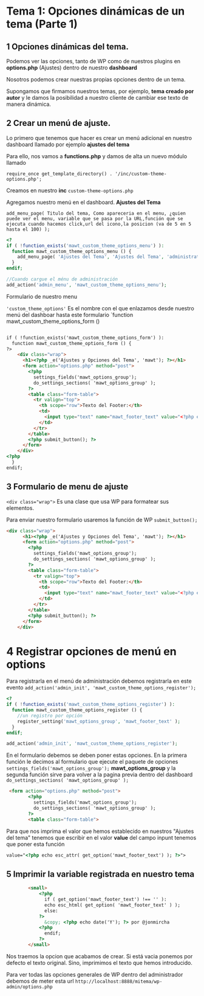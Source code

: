# Tema 1: Opciones dinámicas de un tema (Parte 1)

## 1 Opciones dinámicas del tema.

Podemos ver las opciones, tanto de WP como de nuestros plugins en __options.php__ (Ajustes) dentro de nuestro __dashboard__

Nosotros podemos crear nuestras propias opciones dentro de un tema.

Supongamos que firmamos nuestros temas, por ejemplo, __tema creado por autor__ y le damos la posibilidad a nuestro cliente de cambiar ese texto de manera dinámica.

## 2 Crear un menú de ajuste.

Lo primero que tenemos que hacer es crear un menú adicional en nuestro dashboard llamado por ejemplo __ajustes del tema__

Para ello, nos vamos a __functions.php__ y damos de alta un nuevo módulo llamado

`require_once get_template_directory() . '/inc/custom-theme-options.php';
`

Creamos en nuestro __inc__  `custom-theme-options.php`

Agregamos nuestro menú en el dashboard. __Ajustes del Tema__


`add_menu_page( Titulo del tema, Como apareceria en el menu, ¿quien puede ver el menu, variable que se pasa por la URL,función que se ejecuta cuando hacemos click,url del icono,la posicion (va de 5 en 5 hasta el 100) );
`


````php
<?
if ( !function_exists('mawt_custom_theme_options_menu') ):
  function mawt_custom_theme_options_menu () {
    add_menu_page( 'Ajustes del Tema', 'Ajustes del Tema', 'administrator', 'custom_theme_options', 'mawt_custom_theme_options_form', 'dashicons-admin-generic', 20 );
  }
endif;

//Cuando cargue el ménu de administración
add_action('admin_menu', 'mawt_custom_theme_options_menu');

````

Formulario de nuestro menu

`'custom_theme_options'` Es el nombre con el que enlazamos desde nuestro menú del dashboar hasta este formulario `function mawt_custom_theme_options_form ()

````html

if ( !function_exists('mawt_custom_theme_options_form') ):
  function mawt_custom_theme_options_form () {
?>
    <div class="wrap">
      <h1><?php _e('Ajustes y Opciones del Tema', 'mawt'); ?></h1>
      <form action="options.php" method="post">
        <?php
          settings_fields('mawt_options_group');
          do_settings_sections( 'mawt_options_group' );
        ?>
        <table class="form-table">
          <tr valign="top">
            <th scope="row">Texto del Footer:</th>
            <td>
              <input type="text" name="mawt_footer_text" value="<?php echo esc_attr( get_option('mawt_footer_text') ); ?>">
            </td>
          </tr>
        </table>
        <?php submit_button(); ?>
      </form>
    </div>
<?php
  }
endif;
````

## 3 Formulario de menu de ajuste


`<div class="wrap">` Es una clase que usa WP para formatear sus elementos.


Para enviar nuestro formulario usaremos la función de WP ``submit_button();``

```html
<div class="wrap">
      <h1><?php _e('Ajustes y Opciones del Tema', 'mawt'); ?></h1>
      <form action="options.php" method="post">
        <?php
          settings_fields('mawt_options_group');
          do_settings_sections( 'mawt_options_group' );
        ?>
        <table class="form-table">
          <tr valign="top">
            <th scope="row">Texto del Footer:</th>
            <td>
              <input type="text" name="mawt_footer_text" value="<?php echo esc_attr( get_option('mawt_footer_text') ); ?>">
            </td>
          </tr>
        </table>
        <?php submit_button(); ?>
      </form>
    </div>
```

# 4 Registrar opciones de menú en options

Para registrarla en el menú de administración debemos registrarla en este evento `add_action('admin_init', 'mawt_custom_theme_options_register');
`



````php
<?
if ( !function_exists('mawt_custom_theme_options_register') ):
  function mawt_custom_theme_options_register () {
    //un registro por opción
    register_setting('mawt_options_group', 'mawt_footer_text' );
  }
endif;

add_action('admin_init', 'mawt_custom_theme_options_register');
````

En el formulario debemos se deben poner estas opciones. En la primera función le decimos al formulario que ejecute el paquete de opciones
`settings_fields('mawt_options_group');` __mawt_options_group__ y la segunda función sirve para volver a la pagina previa dentro del dashboard `do_settings_sections( 'mawt_options_group' );`

`````html
 <form action="options.php" method="post">
        <?php
          settings_fields('mawt_options_group');
          do_settings_sections( 'mawt_options_group' );
        ?>
        <table class="form-table">
`````

Para que nos imprima el valor que hemos establecido en nuestros "Ajustes del tema" tenemos que escribir en el valor __value__ del campo inpunt tenemos que poner esta función
````html
value="<?php echo esc_attr( get_option('mawt_footer_text') ); ?>">
````

## 5 Imprimir la variable registrada en nuestro tema

````html
        <small>
            <?php
              if ( get_option('mawt_footer_text') !== '' ):
              echo esc_html( get_option( 'mawt_footer_text' ) );
              else:
            ?>
              &copy; <?php echo date('Y'); ?> por @jonmircha
            <?php
              endif;
            ?>
        </small>
````

Nos traemos la opcion que acabamos de crear. Si está vacia ponemos por defecto el texto original. Sino, imprimimos el texto que hemos introducido.

Para ver todas las opciones generales de WP dentro del administrador debemos de meter esta url `http://localhost:8888/mitema/wp-admin/options.php`